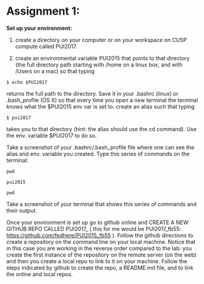 # Assignment 1: 

**Set up your environment:**

1. create a directory on your computer or on your workspace on CUSP compute called PUI2017. 

2. create an environmental variable PUI2015 that points to that directory (the full directory path starting with /home on a linux box, and with /Users on a mac) so that typing 

```
$ echo $PUI2017
```
returns the full path to the directory. Save  it in your .bashrc (linux) or .bash_profile (OS X) so that every time you open a new terminal the terminal knows what the $PUI2015 env var is set to.
create an alias such that typing 

```
$ pui2017
```
takes you to that directory (hint: the alias should use the cd command). Use the env. variable $PUI2017 to do so. 

Take a screenshot of your .bashrc/.bash_profile file where one can see the alias and env. variable you created. Type this series of commands on the terminal:

``` 
pwd

pui2015

pwd
```
Take a screenshot of your terminal that shows this series of commands and their output. 

Once your environment is set up go to github online and CREATE A NEW GITHUB REPO CALLED PUI2017_<NYUid> ( this for me would be PUI2017_fb55: https://github.com/fedhere/PUI2015_fb55 ). Follow the github directions to create a repository on the command line on your local machine.  Notice that in this case you are working in the reverse order compared to the lab: you create the first instance of the repository on the remote server (on the web) and then you create a local repo to link to it on your machine. Follow the steps indicated by github to create the repo, a README.md file, and to link the online and local repos. 
